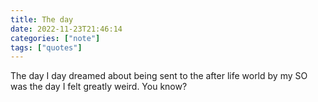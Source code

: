 ```yaml
---
title: The day
date: 2022-11-23T21:46:14 
categories: ["note"] 
tags: ["quotes"]
---
```


The day I day dreamed about being sent to the after life world by my SO was the day I felt greatly weird. You know?